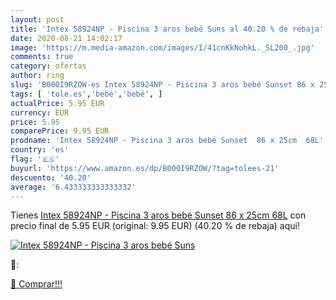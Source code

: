 ```yaml
---
layout: post
title: 'Intex 58924NP - Piscina 3 aros bebé Suns al 40.20 % de rebaja'
date: 2020-08-21 14:02:17
image: 'https://m.media-amazon.com/images/I/41cnKkNohkL._SL200_.jpg'
comments: true
category: ofertas
author: ring
slug: 'B000I9RZOW-es Intex 58924NP - Piscina 3 aros bebé Sunset 86 x 25cm 68L'
tags: [ 'tole.es','bebé','bebé', ]
actualPrice: 5.95 EUR
currency: EUR
price: 5.95
comparePrice: 9.95 EUR
prodname: 'Intex 58924NP - Piscina 3 aros bebé Sunset  86 x 25cm  68L'
country: 'es'
flag: '🇪🇸'
buyurl: 'https://www.amazon.es/dp/B000I9RZOW/?tag=tolees-21'
descuento: '40.20'
average: '6.433333333333332'
---
```


Tienes [Intex 58924NP - Piscina 3 aros bebé Sunset  86 x 25cm  68L](https://www.amazon.es/dp/B000I9RZOW/?tag=tolees-21) con precio final de  5.95 EUR (original: 9.95 EUR) (40.20 %  de rebaja) aqui!

[![Intex 58924NP - Piscina 3 aros bebé Suns](https://m.media-amazon.com/images/I/41cnKkNohkL._SL200_.jpg)](https://www.amazon.es/dp/B000I9RZOW/?tag=tolees-21)

🔎:


[🛒 Comprar!!!](https://www.amazon.es/dp/B000I9RZOW/?tag=tolees-21)
